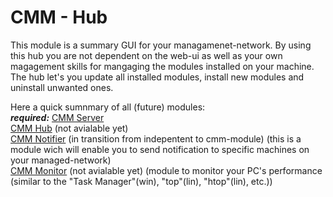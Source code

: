 # CMM - Hub
This module is a summary GUI for your managamenet-network. By using this hub you are not dependent on the web-ui as well as your own magagement skills for mangaging the modules installed on your machine. The hub let's you update all installed modules, install new modules and uninstall unwanted ones.

Here a quick sumnmary of all (future) modules:<br>
**_required:_** [CMM Server](https://github.com/computer-micro-mangangement/cmm_server)<br>
[CMM Hub](https://github.com/computer-micro-mangangement/cmm_hub) (not avialable yet)<br>
[CMM Notifier](https://github.com/computer-micro-mangangement/cmm_notifier) (in transition from indepentent to cmm-module) (this is a module wich will enable you to send notification to specific machines on your managed-network)<br>
[CMM Monitor](https://github.com/computer-micro-mangangement/cmm_monitor) (not avialable yet) (module to monitor your PC's performance (similar to the "Task Manager"(win), "top"(lin), "htop"(lin), etc.))<br>


